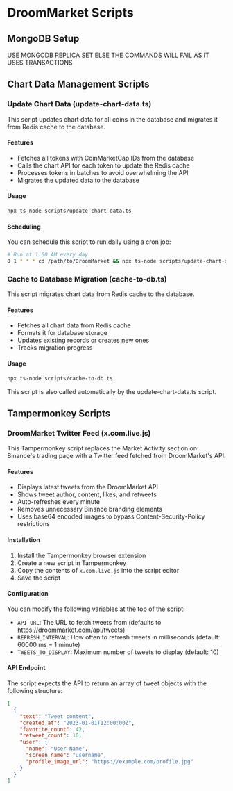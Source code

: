 # DroomMarket Scripts

## MongoDB Setup

USE MONGODB REPLICA SET ELSE THE COMMANDS WILL FAIL AS IT USES TRANSACTIONS

## Chart Data Management Scripts

### Update Chart Data (update-chart-data.ts)

This script updates chart data for all coins in the database and migrates it from Redis cache to the database.

#### Features

- Fetches all tokens with CoinMarketCap IDs from the database
- Calls the chart API for each token to update the Redis cache
- Processes tokens in batches to avoid overwhelming the API
- Migrates the updated data to the database

#### Usage

```bash
npx ts-node scripts/update-chart-data.ts
```

#### Scheduling

You can schedule this script to run daily using a cron job:

```bash
# Run at 1:00 AM every day
0 1 * * * cd /path/to/DroomMarket && npx ts-node scripts/update-chart-data.ts >> /var/log/chart-update.log 2>&1
```

### Cache to Database Migration (cache-to-db.ts)

This script migrates chart data from Redis cache to the database.

#### Features

- Fetches all chart data from Redis cache
- Formats it for database storage
- Updates existing records or creates new ones
- Tracks migration progress

#### Usage

```bash
npx ts-node scripts/cache-to-db.ts
```

This script is also called automatically by the update-chart-data.ts script.

## Tampermonkey Scripts

### DroomMarket Twitter Feed (x.com.live.js)

This Tampermonkey script replaces the Market Activity section on Binance's trading page with a Twitter feed fetched from DroomMarket's API.

#### Features

- Displays latest tweets from the DroomMarket API
- Shows tweet author, content, likes, and retweets
- Auto-refreshes every minute
- Removes unnecessary Binance branding elements
- Uses base64 encoded images to bypass Content-Security-Policy restrictions

#### Installation

1. Install the Tampermonkey browser extension
2. Create a new script in Tampermonkey
3. Copy the contents of `x.com.live.js` into the script editor
4. Save the script

#### Configuration

You can modify the following variables at the top of the script:

- `API_URL`: The URL to fetch tweets from (defaults to https://droommarket.com/api/tweets)
- `REFRESH_INTERVAL`: How often to refresh tweets in milliseconds (default: 60000 ms = 1 minute)
- `TWEETS_TO_DISPLAY`: Maximum number of tweets to display (default: 10)

#### API Endpoint

The script expects the API to return an array of tweet objects with the following structure:

```json
[
  {
    "text": "Tweet content",
    "created_at": "2023-01-01T12:00:00Z",
    "favorite_count": 42,
    "retweet_count": 10,
    "user": {
      "name": "User Name",
      "screen_name": "username",
      "profile_image_url": "https://example.com/profile.jpg"
    }
  }
]
```